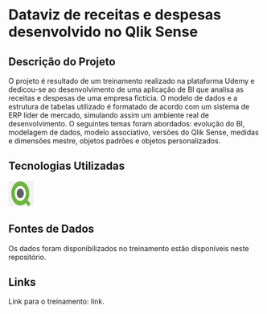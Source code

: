 # Dataviz de receitas e despesas desenvolvido no Qlik Sense

## Descrição do Projeto

O projeto é resultado de um treinamento realizado na plataforma Udemy e dedicou-se ao desenvolvimento de uma aplicação de BI que analisa as receitas e despesas de uma empresa fictícia. O modelo de dados e a estrutura de tabelas utilizado é formatado de acordo com um sistema de ERP líder de mercado, simulando assim um ambiente real de desenvolvimento. O seguintes temas foram abordados: evolução do BI, modelagem de dados, modelo associativo, versões do Qlik Sense, medidas e dimensões mestre, objetos padrões e objetos personalizados. 

## Tecnologias Utilizadas

<img src="https://github.com/jorgeplatero/qlik_sense_fundamental/blob/df95a04d352e385e90585f21ceca51855ca5e810/img/icone_qlik.png" width="50" height="50"/>

## Fontes de Dados

Os dados foram disponibilizados no treinamento estão disponíveis neste repositório.

## Links

Link para o treinamento: <a style="text-decoration:none;" href="https://www.udemy.com/course/qlik-sense-fundamental/?couponCode=PPINTENTP3" target="_blank">link</a>.
